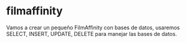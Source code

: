 # filmaffinity
Vamos a crear un pequeño FilmAffinity con bases de datos, usaremos SELECT, INSERT, UPDATE, DELETE para manejar las bases de datos.
